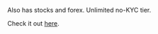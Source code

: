 Also has stocks and forex. Unlimited no-KYC tier.

Check it out [here](https://primexbt.com/?signup=499163).